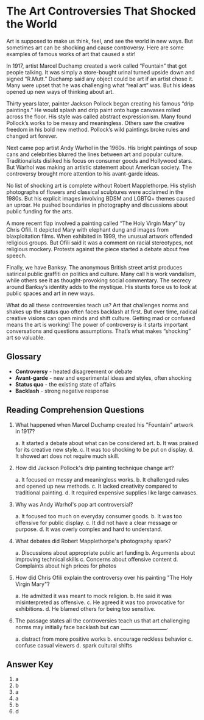 # The Art Controversies That Shocked the World

Art is supposed to make us think, feel, and see the world in new ways. But sometimes art can be shocking and cause controversy. Here are some examples of famous works of art that caused a stir!

In 1917, artist Marcel Duchamp created a work called “Fountain” that got people talking. It was simply a store-bought urinal turned upside down and signed “R.Mutt.” Duchamp said any object could be art if an artist chose it. Many were upset that he was challenging what “real art” was. But his ideas opened up new ways of thinking about art.

Thirty years later, painter Jackson Pollock began creating his famous “drip paintings.” He would splash and drip paint onto huge canvases rolled across the floor. His style was called abstract expressionism. Many found Pollock’s works to be messy and meaningless. Others saw the creative freedom in his bold new method. Pollock’s wild paintings broke rules and changed art forever.

Next came pop artist Andy Warhol in the 1960s. His bright paintings of soup cans and celebrities blurred the lines between art and popular culture. Traditionalists disliked his focus on consumer goods and Hollywood stars. But Warhol was making an artistic statement about American society. The controversy brought more attention to his avant-garde ideas.

No list of shocking art is complete without Robert Mapplethorpe. His stylish photographs of flowers and classical sculptures were acclaimed in the 1980s. But his explicit images involving BDSM and LGBTQ+ themes caused an uproar. He pushed boundaries in photography and discussions about public funding for the arts.

A more recent flap involved a painting called “The Holy Virgin Mary” by Chris Ofili. It depicted Mary with elephant dung and images from blaxploitation films. When exhibited in 1999, the unusual artwork offended religious groups. But Ofili said it was a comment on racial stereotypes, not religious mockery. Protests against the piece started a debate about free speech.

Finally, we have Banksy. The anonymous British street artist produces satirical public graffiti on politics and culture. Many call his work vandalism, while others see it as thought-provoking social commentary. The secrecy around Banksy’s identity adds to the mystique. His stunts force us to look at public spaces and art in new ways.

What do all these controversies teach us? Art that challenges norms and shakes up the status quo often faces backlash at first. But over time, radical creative visions can open minds and shift culture. Getting mad or confused means the art is working! The power of controversy is it starts important conversations and questions assumptions. That’s what makes “shocking” art so valuable.

## Glossary

- **Controversy** - heated disagreement or debate
- **Avant-garde** - new and experimental ideas and styles, often shocking
- **Status quo** - the existing state of affairs
- **Backlash** - strong negative response

## Reading Comprehension Questions

1. What happened when Marcel Duchamp created his "Fountain" artwork in 1917?

   a. It started a debate about what can be considered art.
   b. It was praised for its creative new style.
   c. It was too shocking to be put on display.
   d. It showed art does not require much skill.

2. How did Jackson Pollock's drip painting technique change art?

   a. It focused on messy and meaningless works.
   b. It challenged rules and opened up new methods.
   c. It lacked creativity compared to traditional painting.
   d. It required expensive supplies like large canvases.

3. Why was Andy Warhol's pop art controversial?

   a. It focused too much on everyday consumer goods.
   b. It was too offensive for public display.
   c. It did not have a clear message or purpose.
   d. It was overly complex and hard to understand.

4. What debates did Robert Mapplethorpe's photography spark?

   a. Discussions about appropriate public art funding
   b. Arguments about improving technical skills
   c. Concerns about offensive content
   d. Complaints about high prices for photos

5. How did Chris Ofili explain the controversy over his painting "The Holy Virgin Mary"?

   a. He admitted it was meant to mock religion.
   b. He said it was misinterpreted as offensive.
   c. He agreed it was too provocative for exhibitions.
   d. He blamed others for being too sensitive.

6. The passage states all the controversies teach us that art challenging norms may initially face backlash but can ___________________.

   a. distract from more positive works
   b. encourage reckless behavior
   c. confuse casual viewers
   d. spark cultural shifts

## Answer Key

1. a
2. b
3. a
4. a
5. b
6. d
